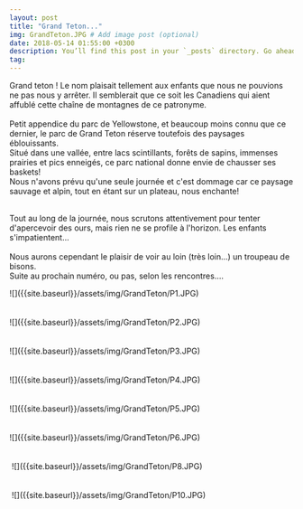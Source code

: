 ```yaml
---
layout: post
title: "Grand Teton..."
img: GrandTeton.JPG # Add image post (optional)
date: 2018-05-14 01:55:00 +0300
description: You’ll find this post in your `_posts` directory. Go ahead and edit it and re-build the site to see your changes. # Add post description (optional)
tag: 
---
```

<p> 

Grand teton ! Le nom plaisait tellement aux enfants 
que nous ne pouvions ne pas nous y arrêter. Il semblerait que ce soit les Canadiens
qui aient affublé cette chaîne de montagnes de ce patronyme.
<br/><br/>
Petit appendice du parc de Yellowstone, et beaucoup moins connu que ce dernier, 
le parc de Grand Teton réserve toutefois des paysages éblouissants.<br/>
Situé dans une vallée, entre lacs scintillants, forêts de sapins, 
immenses prairies et pics enneigés, ce parc national donne envie 
de chausser ses baskets!<br/>
Nous n'avons prévu qu'une seule journée et c'est dommage 
car ce paysage sauvage et alpin, tout en étant sur un plateau, nous enchante! 
<br/><br/>

Tout au long de la journée, nous scrutons attentivement pour tenter d'apercevoir
des ours, mais rien ne se profile à l'horizon. Les enfants s'impatientent...
<br/><br/>
Nous aurons cependant le plaisir de voir au loin (très loin...)
 un troupeau de bisons.<br/>
 Suite au prochain numéro, ou pas, selon les rencontres....

</p>
![]({{site.baseurl}}/assets/img/GrandTeton/P1.JPG)<br/><br/><br/>
![]({{site.baseurl}}/assets/img/GrandTeton/P2.JPG)<br/><br/><br/>
![]({{site.baseurl}}/assets/img/GrandTeton/P3.JPG)<br/><br/><br/>
![]({{site.baseurl}}/assets/img/GrandTeton/P4.JPG)<br/><br/><br/>
![]({{site.baseurl}}/assets/img/GrandTeton/P5.JPG)<br/><br/><br/>
![]({{site.baseurl}}/assets/img/GrandTeton/P6.JPG)<br/><br/><br/>
<img class="Rot270" src="{{site.baseurl}}/assets/img/GrandTeton/P7.JPG" alt="">
![]({{site.baseurl}}/assets/img/GrandTeton/P8.JPG)<br/><br/><br/>
<img class="Rot270" src="{{site.baseurl}}/assets/img/GrandTeton/P9.JPG" alt="">
![]({{site.baseurl}}/assets/img/GrandTeton/P10.JPG)<br/><br/><br/>
